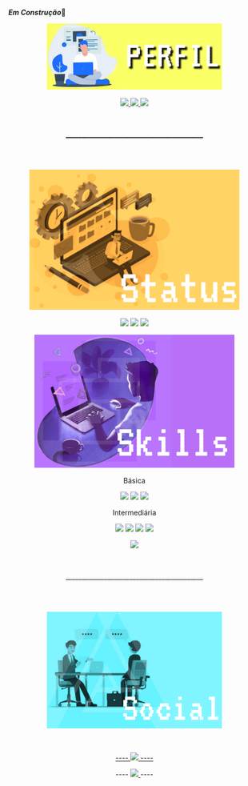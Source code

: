 ***Em Construção***🔧
<p align=left >
  <!---<img src="https://c.tenor.com/E33HkUhvr9EAAAAC/welcome.gif"/>--->
  
</p>

<a  href="#">
 <p align=center>
   <!--Profile--><Img width=350px src="https://github.com/loopingstars/loopingstars/blob/Generate/Perfil900%202500.png" />
 </p>
  <p align=center>
    <Img src= "https://img.shields.io/badge/OS-Windows-blue"/>
    <Img src= "https://wakatime.com/badge/user/935bebee-e9d7-4a49-84c8-ea6cacb84327.svg"/>
    <Img src= "https://img.shields.io/badge/SCE-VsCode%2FNotePad%2B%2B%2FAtom-blue"/>
    
</p>
   <br>
   <p align=center>   
    ___________________________________________  
   </p>
<br><br>
</a>
<a href="#">
 <p align=center>
   <!--Status--><Img width=420px  src="https://github.com/loopingstars/loopingstars/blob/2ec3ac264cb7d4e0b6996d8d13c43252046927bc/1641987796316.png" />
 </p>
</a>
<p align=center>
    <Img height=200px src= "https://activity-graph.herokuapp.com/graph?username=loopingstars&theme=react-dark"/>
    <Img src="https://github-readme-streak-stats.herokuapp.com?user=loopingstars&theme=react&date_format=M%20j%5B%2C%20Y%5D"/>
    <Img src="https://github-readme-stats.vercel.app/api?username=loopingstars&show_icons=true&theme=react" />
</p>

  <a href="#"  >
   <p align=center>
      <!--Skills--><Img width=400px src="https://github.com/loopingstars/loopingstars/blob/Generate/1641956143373.jpg" />
   </p>
  <a/>
    <p  align=center>Básica</p>
<p align= center float="left">
  <img width=120px src="https://img.shields.io/badge/JavaScript-323330?style=for-the-badge&logo=javascript&logoColor=F7DF1E" width="100" /> 
  <img src="https://img.shields.io/badge/Figma-F24E1E?style=for-the-badge&logo=figma&logoColor=white" width="100" /> 
  <img src="https://img.shields.io/badge/Bitbucket-0747a6?style=for-the-badge&logo=bitbucket&logoColor=white" width="100" />
</p>
<p  align=center>Intermediária</p>
<p align=center float="right">

  <img src="https://img.shields.io/badge/HTML5-E34F26?style=for-the-badge&logo=html5&logoColor=white" width="100" /> 
  <img src="https://img.shields.io/badge/CSS3-1572B6?style=for-the-badge&logo=css3&logoColor=white" width="100" /> 
  <img width=150px src="https://img.shields.io/badge/Adobe%20Photoshop-31A8FF?style=for-the-badge&logo=Adobe%20Photoshop&logoColor=black" width="100" />
  <Img src="https://img.shields.io/badge/GIT-E44C30?style=for-the-badge&logo=git&logoColor=white" />

</p>
   <p align=center>
   <img width=350px src="https://github-readme-stats.vercel.app/api/top-langs/?username=loopingstars&theme=react&layout=compact" />
   
   </p>
   <br>
   <p align=center>   
    ___________________________________________  
   </p>
<br><br>
 
   <p align=center>
    <!--Social--><Img width=350px src="https://github.com/loopingstars/loopingstars/blob/Generate/1641977193476.png"/>
   </p>
 <br>

  
 <p align=center>
   <a href="#">
----
      <img  src="https://img.shields.io/badge/LinkedIn-0077B5?style=for-the-badge&logo=linkedin&logoColor=white"/ >
   ----
    </a>
 </p>
 <p align=center>
----
   <a  href="#">
    <img src="https://img.shields.io/badge/Discord-7289DA?style=for-the-badge&logo=discord&logoColor=white"/ >
   
   </a>
----
 </p>
 

   
